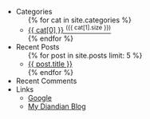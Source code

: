 <aside>
<div class="page-sidebar">
      <ul>
        <li>
          <a>Categories</a>
          <ul class="sub-menu light">
              {% for cat in site.categories %}
                <li><a href="/categories.html#{{ cat[0] }}-ref" title="{{ cat[0] }}" rel="{{ cat[1].size }}">{{ cat[0] }} <sup>({{ cat[1].size }})</sup></a></li>
              {% endfor %}
          </ul>
        </li>
        <li>
          <a>Recent Posts</a>
          <ul class="sub-menu light">
            {% for post in site.posts limit: 5 %}
              <li><a href="{{ post.url }}" title="{{ post.title }}">{{ post.title }}</a></li>
            {% endfor %}
          </ul>
        </li>
        <li>
          <a>Recent Comments</a>
          <ul class="sub-menu light">
            <script type="text/javascript" src="http://027.disqus.com/recent_comments_widget.js?num_items=5&hide_avatars=0&avatar_size=32&excerpt_length=50">
            </script>
          </ul>
        </li>
        <li>
          <a>Links</a>
          <ul class="sub-menu light">
            <li><a href="http://www.google.com">Google</a></li>
            <li><a href="http://fantasy00.diandian.com">My Diandian Blog</a></li>
          </ul>
        </li>
      </ul>
</div>
</aside>
